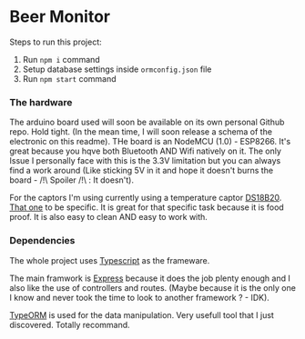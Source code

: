 # Beer Monitor 

Steps to run this project:

1. Run `npm i` command
2. Setup database settings inside `ormconfig.json` file
3. Run `npm start` command

### The hardware

The arduino board used will soon be available on its own personal Github repo. Hold tight. (In the mean time, I will soon release a schema of the electronic on this readme).
THe board is an NodeMCU (1.0) - ESP8266. It's great because you hqve both Bluetooth AND Wifi natively on it. The only Issue I personally face with this is the 3.3V limitation but you can always find a work around (Like sticking 5V in it and hope it doesn't burns the board - /!\ Spoiler /!\ : It doesn't).

For the captors I'm using currently using a temperature captor [DS18B20](https://datasheets.maximintegrated.com/en/ds/DS18B20.pdf). [That one](https://www.amazon.fr/gp/product/B01MZG48OE/ref=ppx_yo_dt_b_asin_title_o03_s00?ie=UTF8&psc=1) to be specific. It is great for that specific task because it is food proof. It is also easy to clean AND easy to work with.

### Dependencies

The whole project uses [Typescript](https://www.typescriptlang.org/) as the frameware.

The main framwork is [Express](https://expressjs.com/) because it does the job plenty enough and I also like the use of controllers and routes. (Maybe because it is the only one I know and never took the time to look to another framework ? - IDK). 

[TypeORM](https://typeorm.io/#/) is used for the data manipulation. Very usefull tool that I just discovered. Totally recommand.
